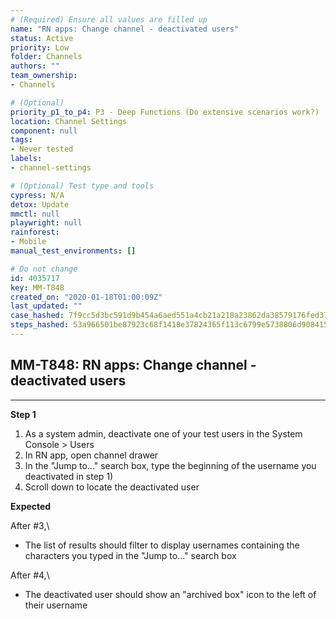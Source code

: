 ```yaml
---
# (Required) Ensure all values are filled up
name: "RN apps: Change channel - deactivated users"
status: Active
priority: Low
folder: Channels
authors: ""
team_ownership: 
- Channels

# (Optional)
priority_p1_to_p4: P3 - Deep Functions (Do extensive scenarios work?)
location: Channel Settings
component: null
tags: 
- Never tested
labels: 
- channel-settings

# (Optional) Test type and tools
cypress: N/A
detox: Update
mmctl: null
playwright: null
rainforest: 
- Mobile
manual_test_environments: []

# Do not change
id: 4035717
key: MM-T848
created_on: "2020-01-18T01:00:09Z"
last_updated: ""
case_hashed: 7f9cc5d3bc591d9b454a6aed551a4cb21a218a23862da38579176fed37411dfc6a8549a2e8b6f98f9b8330ccce49f657
steps_hashed: 53a966501be87923c68f1418e37824365f113c6799e5738806d9084152b61831e63f88966773361f77077202a9884e9a
---
```


<!-- (Auto-generated) Based on frontmatter's "key" and "name" -->

## MM-T848: RN apps: Change channel - deactivated users

---

**Step 1**

1. As a system admin, deactivate one of your test users in the System Console > Users
2. In RN app, open channel drawer
3. In the "Jump to..." search box, type the beginning of the username you deactivated in step 1)
4. Scroll down to locate the deactivated user

**Expected**

After #3,\\

- The list of results should filter to display usernames containing the characters you typed in the "Jump to..." search box

After #4,\\

- The deactivated user should show an "archived box" icon to the left of their username
